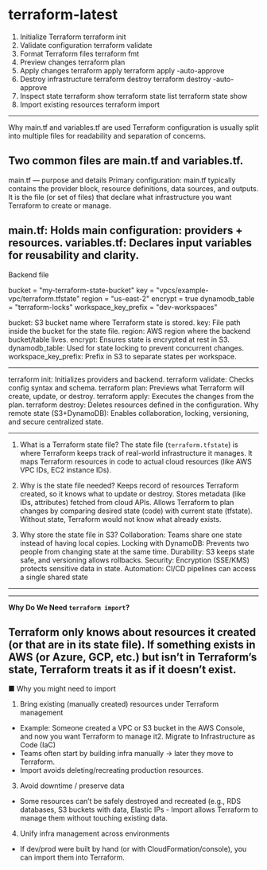 # terraform-latest
 
1. Initialize Terraform
 terraform init
2. Validate configuration
 terraform validate
3. Format Terraform files
 terraform fmt
4. Preview changes
 terraform plan
5. Apply changes
 terraform apply
 terraform apply -auto-approve
6. Destroy infrastructure
 terraform destroy
 terraform destroy -auto-approve
7. Inspect state
 terraform show
 terraform state list
 terraform state show <resource>
8. Import existing resources
 terraform import <resource> <id>
--------------------------------------------------------------------------------------------------------------------
Why main.tf and variables.tf are used
Terraform configuration is usually split into multiple files for readability and separation of concerns. 

**Two common files are main.tf and variables.tf.**
--------------------------------------------------------------------------------------------------------------------
main.tf — purpose and details
Primary configuration: main.tf typically contains the provider block, resource definitions, data sources, and
outputs. It is the file (or set of files) that declare what infrastructure you want Terraform to create or manage.


main.tf: Holds main configuration: providers + resources.
variables.tf: Declares input variables for reusability and clarity.
------------------------------------------------------------------------------------------------
Backend file

bucket = "my-terraform-state-bucket"
key    = "vpcs/example-vpc/terraform.tfstate"
region = "us-east-2"
encrypt = true
dynamodb_table = "terraform-locks"
workspace_key_prefix = "dev-workspaces"


bucket: S3 bucket name where Terraform state is stored.
key: File path inside the bucket for the state file.
region: AWS region where the backend bucket/table lives.
encrypt: Ensures state is encrypted at rest in S3.
dynamodb_table: Used for state locking to prevent concurrent changes.
workspace_key_prefix: Prefix in S3 to separate states per workspace.

------------------------------------------------------------------------------------------------
terraform init: Initializes providers and backend.
terraform validate: Checks config syntax and schema.
terraform plan: Previews what Terraform will create, update, or destroy.
terraform apply: Executes the changes from the plan.
terraform destroy: Deletes resources defined in the configuration.
Why remote state (S3+DynamoDB): Enables collaboration, locking, versioning, and secure
centralized state.


------------------------------------------------------------------------------------------------

1. What is a Terraform state file?
The state file (`terraform.tfstate`) is where Terraform keeps track of real-world infrastructure it
manages. It maps Terraform resources in code to actual cloud resources (like AWS VPC IDs, EC2
instance IDs).

2. Why is the state file needed?
Keeps record of resources Terraform created, so it knows what to update or destroy. Stores metadata
(like IDs, attributes) fetched from cloud APIs. Allows Terraform to plan changes by comparing desired
state (code) with current state (tfstate). Without state, Terraform would not know what already exists.

3. Why store the state file in S3?
Collaboration: Teams share one state instead of having local copies. Locking with DynamoDB:
Prevents two people from changing state at the same time. Durability: S3 keeps state safe, and
versioning allows rollbacks. Security: Encryption (SSE/KMS) protects sensitive data in state.
Automation: CI/CD pipelines can access a single shared state

------------------------------------------------------------------------------------------------
------------------------------------------------------------------------------------------------
**Why Do We Need `terraform import`?**


Terraform only knows about resources it created (or that are in its state file).
If something exists in AWS (or Azure, GCP, etc.) but isn’t in Terraform’s state,
Terraform treats it as if it doesn’t exist.
-------------------------------------------------------------------
■ Why you might need to import
1. Bring existing (manually created) resources under Terraform management
 - Example: Someone created a VPC or S3 bucket in the AWS Console, and now you want Terraform to manage it2. Migrate to Infrastructure as Code (IaC)
 - Teams often start by building infra manually → later they move to Terraform.
 - Import avoids deleting/recreating production resources.
3. Avoid downtime / preserve data
 - Some resources can’t be safely destroyed and recreated (e.g., RDS databases, S3 buckets with data, Elastic IPs - Import allows Terraform to manage them without touching existing data.
4. Unify infra management across environments
 - If dev/prod were built by hand (or with CloudFormation/console), you can import them into Terraform.

